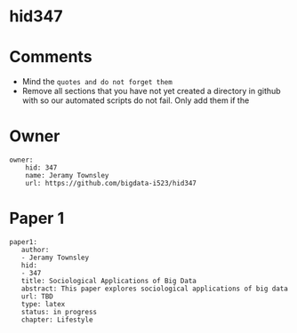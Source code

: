 # hid347

# Comments

* Mind the ```quotes and do not forget them```
* Remove all sections that you have not yet created a directory in github with so our automated scripts do not fail. Only add them if the 

# Owner

```
owner:
    hid: 347
    name: Jeramy Townsley
    url: https://github.com/bigdata-i523/hid347
```

# Paper 1

```
paper1:
   author: 
   - Jeramy Townsley
   hid:
   - 347
   title: Sociological Applications of Big Data
   abstract: This paper explores sociological applications of big data
   url: TBD 
   type: latex
   status: in progress
   chapter: Lifestyle
```
   
